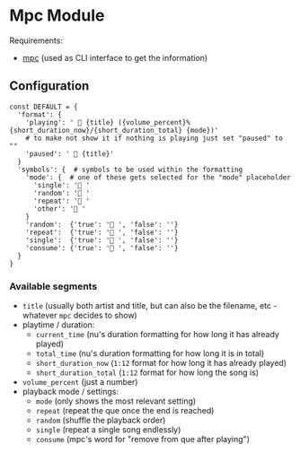 # Mpc Module

Requirements:
* [mpc](https://www.musicpd.org/clients/mpc/) (used as CLI interface to get the information)

## Configuration

```nu
const DEFAULT = {
  'format': {
    'playing': ' 󰝚 {title} ({volume_percent}% {short_duration_now}/{short_duration_total} {mode})'
    # to make not show it if nothing is playing just set "paused" to ""
    'paused': ' 󰝛 {title}'
  }
  'symbols': {  # symbols to be used within the formatting
    'mode': {  # one of these gets selected for the "mode" placeholder
      'single': '󰑘 '
      'random': ' '
      'repeat': '󰕇 '
      'other': '󰒞 '
    }
    'random':  {'true': ' ', 'false': ''}
    'repeat':  {'true': '󰕇 ', 'false': ''}
    'single':  {'true': '󰑘 ', 'false': ''}
    'consume': {'true': ' ', 'false': ''}
  }
}
```

### Available segments

* `title` (usually both artist and title, but can also be the filename, etc - whatever `mpc` decides to show)
* playtime / duration:
  * `current_time` (nu's duration formatting for how long it has already played)
  * `total_time` (nu's duration formatting for how long it is in total)
  * `short_duration_now` (`1:12` format for how long it has already played)
  * `short_duration_total` (`1:12` format for how long the song is)
* `volume_percent` (just a number)
* playback mode / settings:
  * `mode` (only shows the most relevant setting)
  * `repeat` (repeat the que once the end is reached)
  * `random` (shuffle the playback order)
  * `single` (repeat a single song endlessly)
  * `consume` (mpc's word for "remove from que after playing")
